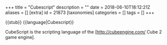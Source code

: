+++
title = "Cubescript"
description = ""
date = 2018-06-10T18:12:21Z
aliases = []
[extra]
id = 21873
[taxonomies]
categories = []
tags = []
+++

{{stub}}
{{language|Cubescript}}

CubeScript is the scripting language of the [http://cubeengine.com/ Cube 2 game engine].
